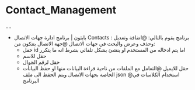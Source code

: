 # Contact_Management
....
- بايثون | برنامج ادارة جهات الاتصال Contacts :
برنامج يقوم بالتالي:
@اضافة وتعديل وحذف وعرض والبحث في جهات الاتصال
@جهة الاتصال بتتكون من:
     - حقل id اما يتم ادخاله من المستخدم او ينشئ بشكل تلقائي بشرط انه ما يتكرر
     - حقل للاسم
     - حقل لرقم الجوال
     - حقل للايميل
@التعامل مع الملفات من ناحية قراءة البيانات منها او حفظ البيانات الخاصة بجهات الاتصال ويتم الحفظ الى ملف json
@استخدام الكلاسات في البرنامج

